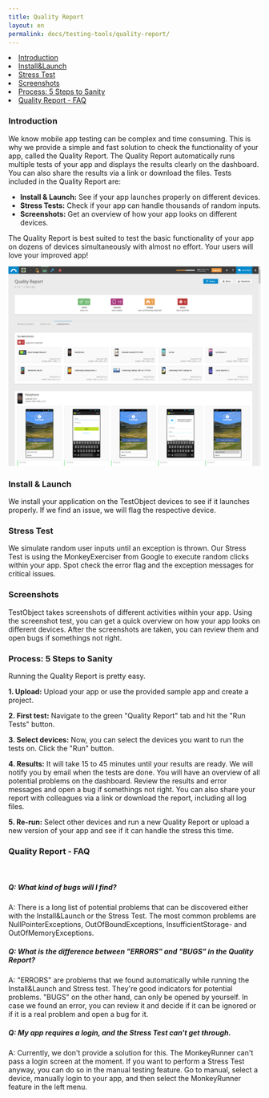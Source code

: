 ```yaml
---
title: Quality Report
layout: en
permalink: docs/testing-tools/quality-report/
---
```


<li><a href="#introduction">Introduction</a></li>
<li><a href="#install-launch">Install&Launch</a></li>
<li><a href="#stress-test">Stress Test</a></li>
<li><a href="#screenshot">Screenshots</a></li>
<li><a href="#process-5-steps-to-sanity">Process: 5 Steps to Sanity</a></li>
<li><a href="#faq">Quality Report - FAQ</a></li>

<h3 id="introduction">Introduction</h3>
We know mobile app testing can be complex and time consuming. This is why we provide a simple and fast solution to check the functionality of your app, called the Quality Report. The Quality Report automatically runs multiple tests of your app and displays the results clearly on the dashboard. You can also share the results via a link or download the files. Tests included in the Quality Report are:

<ul>
<li><b>Install & Launch:</b> See if your app launches properly on different devices.</li>
<li><b>Stress Tests:</b> Check if your app can handle thousands of random inputs.</li>
<li><b>Screenshots:</b> Get an overview of how your app looks on different devices.</li>
</ul>

The Quality Report is best suited to test the basic functionality of your app on dozens of devices simultaneously with almost no effort. Your users will love your improved app!

<img class="left shadow" src="/img/tools/quality-report/screenshot-quality-report.png" alt="Dashboard Quality Report">


<h3 id="install-launch">Install & Launch</h3>
We install your application on the TestObject devices to see if it launches properly. If we find an issue, we will flag the respective device.


<h3 id="stress-test">Stress Test</h3>
We simulate random user inputs until an exception is thrown. Our Stress Test is using the MonkeyExerciser from Google to execute random clicks within your app. Spot check the error flag and the exception messages for critical issues.


<h3 id="screenshots">Screenshots</h3>
TestObject takes screenshots of different activities within your app. Using the screenshot test, you can get a quick overview on how your app looks on different devices. After the screenshots are taken, you can review them and open bugs if somethings not right.


<h3 id="process-5-steps-to-sanity">Process: 5 Steps to Sanity</h3>
Running the Quality Report is pretty easy.

<b>1. Upload:</b> Upload your app or use the provided sample app and create a project.

<b>2. First test:</b> Navigate to the green "Quality Report" tab and hit the "Run Tests" button.

<b>3. Select devices:</b> Now, you can select the devices you want to run the tests on. Click the "Run" button.

<b>4. Results:</b> It will take 15 to 45 minutes until your results are ready. We will notify you by email when the tests are done. You will have an overview of all potential problems on the dashboard. Review the results and error messages and open a bug if somethings not right. You can also share your report with colleagues via a link or download the report, including all log files.

<b>5. Re-run:</b> Select other devices and run a new Quality Report or upload a new version of your app and see if it can handle the stress this time.

<h3 id="faq">Quality Report - FAQ</h3>

<br>
<h5> Q: What kind of bugs will I find?</h5>
A: There is a long list of potential problems that can be discovered either with the Install&Launch or the Stress Test. The most common problems are NullPointerExceptions, OutOfBoundExceptions, InsufficientStorage- and OutOfMemoryExceptions.

<br>
<h5> Q: What is the difference between "ERRORS" and "BUGS" in the Quality Report?</h5>
A: "ERRORS" are problems that we found automatically while running the Install&Launch and Stress test. They're good indicators for potential problems. "BUGS" on the other hand, can only be opened by yourself. In case we found an error, you can review it and decide if it can be ignored or if it is a real problem and open a bug for it.

<br>
<h5>Q: My app requires a login, and the Stress Test can't get through.</h5>
A: Currently, we don't provide a solution for this. The MonkeyRunner can't pass a login screen at the moment. If you want to perform a Stress Test anyway, you can do so in the manual testing feature. Go to manual, select a device, manually login to your app, and then select the MonkeyRunner feature in the left menu.
